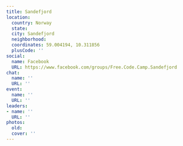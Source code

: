 ```yaml
---
title: Sandefjord
location:
  country: Norway
  state: 
  city: Sandefjord
  neighborhood: 
  coordinates: 59.004194, 10.311856
  plusCode: ''
social:
  name: Facebook
  URL: https://www.facebook.com/groups/Free.Code.Camp.Sandefjord
chat:
  name: ''
  URL: ''
event:
  name: ''
  URL: ''
leaders:
- name: ''
  URL: ''
photos:
  old: 
  cover: ''
---
```

